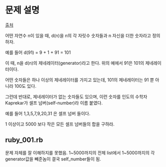 # 문제 설명
[출처](http://codejob.co.kr/code/view/2/)

어떤 자연수 n이 있을 때, d(n)을 n의 각 자릿수 숫자들과 n 자신을 더한 숫자라고 정의하자.
 
예를 들어 d(91) = 9 + 1 + 91 = 101 

이 때, n을 d(n)의 제네레이터(generator)라고 한다. 위의 예에서 91은 101의 제네레이터이다.
 
어떤 숫자들은 하나 이상의 제네레이터를 가지고 있는데, 101의 제네레이터는 91 뿐 아니라 100도 있다. 

그런데 반대로, 제네레이터가 없는 숫자들도 있으며, 이런 숫자를 인도의 수학자 Kaprekar가 셀프 넘버(self-number)라 이름 붙였다. 

예를 들어 1,3,5,7,9,20,31 은 셀프 넘버 들이다.
 
1 이상이고 5000 보다 작은 모든 셀프 넘버들의 합을 구하라.

## ruby_001.rb
문제 자체를 잘 이해하지를 못했음. 1~5000까지의 전체 list에서 1~5000까지의 각 generator값을 빼준놈이 결국 self_number들이 됨.
